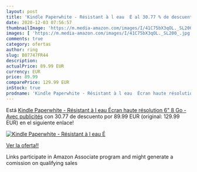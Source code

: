```yaml
---
layout: post
title: 'Kindle Paperwhite - Résistant à l eau  É al 30.77 % de descuento'
date: 2020-12-03 07:56:57
thumbnailImage: 'https://m.media-amazon.com/images/I/41C75bX3qOL._SL200_.jpg'
images: [ 'https://m.media-amazon.com/images/I/41C75bX3qOL._SL200_.jpg' ]
comments: true
category: ofertas
author: ring
slug: B07747FR44
description:
actualPrice: 89.99 EUR
currency: EUR
price: 89.99
comparePrice: 129.99 EUR
inStock: true
prodname: 'Kindle Paperwhite - Résistant à l eau  Écran haute résolution 6"  8 Go - Avec publicités'
---
```


Está [Kindle Paperwhite - Résistant à l eau  Écran haute résolution 6"  8 Go - Avec publicités](https://www.amazon.fr/dp/B07747FR44/?tag=tolees0d-21) con 30.77 de descuento por 89.99 EUR (original: 129.99 EUR) en el siguiente enlace!

[![Kindle Paperwhite - Résistant à l eau  É](https://m.media-amazon.com/images/I/41C75bX3qOL._SL200_.jpg)](https://www.amazon.fr/dp/B07747FR44/?tag=tolees0d-21)

[Ver la oferta!!](https://www.amazon.fr/dp/B07747FR44/?tag=tolees0d-21)

Links participate in Amazon Associate program and might generate a comission on qualifying sales


